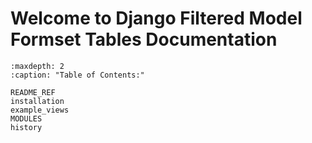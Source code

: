 # Welcome to Django Filtered Model Formset Tables Documentation

```{toctree}
:maxdepth: 2
:caption: "Table of Contents:"

README_REF
installation
example_views
MODULES
history
```
